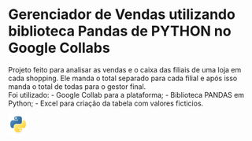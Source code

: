 # Gerenciador de Vendas utilizando biblioteca Pandas de PYTHON no Google Collabs
<div>
  Projeto feito para analisar as vendas e o caixa das filiais de uma loja em cada shopping.
  Ele manda o total separado para cada filial e após isso manda o total de todas para o gestor final.
 
<div>
  Foi utilizado:
  - Google Collab para a plataforma;
  - Biblioteca PANDAS em Python;
  - Excel para criação da tabela com valores ficticios.
  
<a href="https://docs.python.org/3/" target=""> <img src="https://raw.githubusercontent.com/devicons/devicon/1119b9f84c0290e0f0b38982099a2bd027a48bf1/icons/python/python-original.svg" alt="python" width="40" height="40" /> </a>
